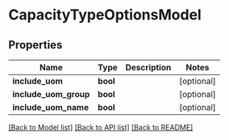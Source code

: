 # CapacityTypeOptionsModel

## Properties
Name | Type | Description | Notes
------------ | ------------- | ------------- | -------------
**include_uom** | **bool** |  | [optional] 
**include_uom_group** | **bool** |  | [optional] 
**include_uom_name** | **bool** |  | [optional] 

[[Back to Model list]](../README.md#documentation-for-models) [[Back to API list]](../README.md#documentation-for-api-endpoints) [[Back to README]](../README.md)


